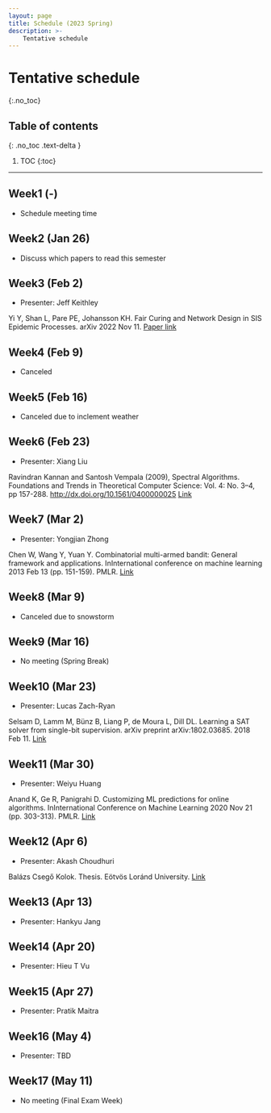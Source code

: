 ```yaml
---
layout: page
title: Schedule (2023 Spring)
description: >-
    Tentative schedule
---
```


# Tentative schedule
{:.no_toc}

## Table of contents
{: .no_toc .text-delta }

1. TOC
{:toc}

---

## Week1 (-)

- Schedule meeting time

## Week2 (Jan 26)

- Discuss which papers to read this semester

## Week3 (Feb 2)

- Presenter: Jeff Keithley

Yi Y, Shan L, Pare PE, Johansson KH. Fair Curing and Network Design in SIS Epidemic Processes. arXiv 2022 Nov 11.
[Paper link](https://arxiv.org/abs/2211.06028)

## Week4 (Feb 9)

- Canceled

## Week5 (Feb 16)

- Canceled due to inclement weather

## Week6 (Feb 23)

- Presenter: Xiang Liu

Ravindran Kannan and Santosh Vempala (2009), Spectral Algorithms. Foundations and Trends in Theoretical Computer Science: Vol. 4: No. 3–4, pp 157-288. http://dx.doi.org/10.1561/0400000025
[Link](https://www.math.ucdavis.edu/~saito/data/pca-svd/kannan-vempala-spbook.pdf)

## Week7 (Mar 2)

- Presenter: Yongjian Zhong

Chen W, Wang Y, Yuan Y. Combinatorial multi-armed bandit: General framework and applications. InInternational conference on machine learning 2013 Feb 13 (pp. 151-159). PMLR.
[Link](http://proceedings.mlr.press/v28/chen13a.pdf)

## Week8 (Mar 9)

- Canceled due to snowstorm

## Week9 (Mar 16)

- No meeting (Spring Break)

## Week10 (Mar 23)

- Presenter: Lucas Zach-Ryan

Selsam D, Lamm M, Bünz B, Liang P, de Moura L, Dill DL. Learning a SAT solver from single-bit supervision. arXiv preprint arXiv:1802.03685. 2018 Feb 11.
[Link](https://arxiv.org/pdf/1802.03685.pdf)

## Week11 (Mar 30)

- Presenter: Weiyu Huang

Anand K, Ge R, Panigrahi D. Customizing ML predictions for online algorithms. InInternational Conference on Machine Learning 2020 Nov 21 (pp. 303-313). PMLR.
[Link](http://proceedings.mlr.press/v119/anand20a/anand20a.pdf)

## Week12 (Apr 6)

- Presenter: Akash Choudhuri

Balázs Csegő Kolok. Thesis. Eötvös Loránd University.
[Link](https://web.cs.elte.hu/blobs/diplomamunkak/msc_alkmat/2021/kolok_balazs_csego.pdf)

## Week13 (Apr 13)

- Presenter: Hankyu Jang

## Week14 (Apr 20)

- Presenter: Hieu T Vu

## Week15 (Apr 27)

- Presenter: Pratik Maitra

## Week16 (May 4)

- Presenter: TBD

## Week17 (May 11)

- No meeting (Final Exam Week)

